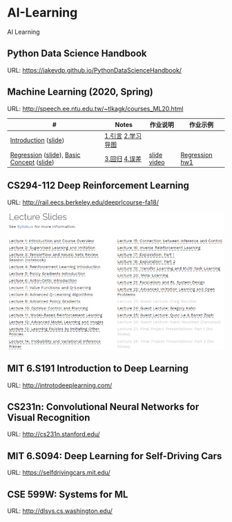 # AI-Learning
AI Learning

## Python Data Science Handbook

URL: https://jakevdp.github.io/PythonDataScienceHandbook/

## Machine Learning (2020, Spring)

URL: http://speech.ee.ntu.edu.tw/~tlkagk/courses_ML20.html

| #                                                            | Notes                                                        | 作业说明                                                     | 作业示例                                                     |
| ------------------------------------------------------------ | ------------------------------------------------------------ | ------------------------------------------------------------ | ------------------------------------------------------------ |
| [Introduction](https://youtu.be/c9TwBeWAj_U) ([slide](http://speech.ee.ntu.edu.tw/~tlkagk/courses/ML2020/introduction.pdf)) | [1.引言](MachineLearning/1.引言.md) [2.学习导图](MachineLearning/2.学习导图.md) |                                                              |                                                              |
| [Regression](https://youtu.be/fegAeph9UaA) ([slide](http://speech.ee.ntu.edu.tw/~tlkagk/courses/ML2020/introduction.pdf)), [Basic Concept](https://youtu.be/D_S6y0Jm6dQ) ([slide](http://speech.ee.ntu.edu.tw/~tlkagk/courses/ML_2016/Lecture/Bias%20and%20Variance%20(v2).pdf)) | [3.回归](MachineLearning/3.回归.md) [4.误差](MachineLearning/4.误差.md) | [slide](https://docs.google.com/presentation/d/18MG1wSTTx8AentGnMfIRUp8ipo8bLpgAj16bJoqW-b0/edit#slide=id.g4cd6560e29_0_10) [video](https://youtu.be/QfU-qXINCvs) | [Regression](https://colab.research.google.com/drive/131sSqmrmWXfjFZ3jWSELl8cm0Ox5ah3C) [hw1](https://github.com/AndyFree96/AI-Learning/blob/master/MachineLearning/HWs/hw1/hw1.ipynb) |

## CS294-112 Deep Reinforcement Learning

URL: http://rail.eecs.berkeley.edu/deeprlcourse-fa18/

![](./Images/2.png)



## MIT 6.S191 Introduction to Deep Learning

URL: http://introtodeeplearning.com/



## CS231n: Convolutional Neural Networks for Visual Recognition

URL: http://cs231n.stanford.edu/



## MIT 6.S094: Deep Learning for Self-Driving Cars

URL: https://selfdrivingcars.mit.edu/



## CSE 599W: Systems for ML

URL: http://dlsys.cs.washington.edu/

